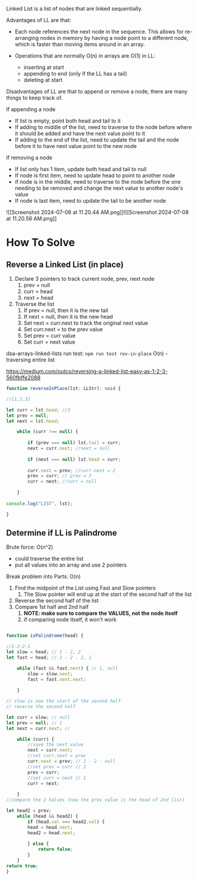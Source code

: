 Linked List is a list of nodes that are linked sequentially.

Advantages of LL are that:

- Each node references the next node in the sequence. This allows for re-arranging nodes in memory by having a node point to a different node, which is faster than moving items around in an array.

- Operations that are normally O(n) in arrays are O(1) in LL:
	- inserting at start
	- appending to end (only if the LL has a tail)
	- deleting at start

Disadvantages of LL are that to append or remove a node, there are many things to keep track of.

If appending a node
- If list is empty, point both head and tail to it
- If adding to middle of the list, need to traverse to the node before where it should be added and have the next value point to it
- If adding to the end of the list, need to update the tail and the node before it to have next value point to the new node

If removing a node
- If list only has 1 item, update both head and tail to null
- If node is first item, need to update head to point to another node
- if node is in the middle, need to traverse to the node before the one needing to be removed and change the next value to another node's value
- If node is last item, need to update the tail to be another node

![[Screenshot 2024-07-08 at 11.20.44 AM.png]]![[Screenshot 2024-07-08 at 11.20.56 AM.png]]

# How To Solve 

## Reverse a Linked List (in place)

1. Declare 3 pointers to track current node, prev, next node 
	1. prev = null 
	2. curr = head 
	3. next = head 
2. Traverse the list 
	1. If prev = null, then it is the new tail 
	2. If next = null, then it is the new head 
	3. Set next = curr.next to track the original next value 
	4. Set curr.next = to the prev value 
	5. Set prev = curr value 
	6. Set curr = next value 

dsa-arrays-linked-lists 
run test: `npm run test rev-in-place`
O(n) - traversing entire list 

https://medium.com/outco/reversing-a-linked-list-easy-as-1-2-3-560fbffe2088

```ts
function reverseInPlace(lst: LLStr): void {

//[1,2,3]

let curr = lst.head; //3
let prev = null;
let next = lst.head;

	while (curr !== null) {
	
		if (prev === null) lst.tail = curr;
		next = curr.next; //next = null
		
		if (next === null) lst.head = curr;
		
		curr.next = prev; //curr.next = 2
		prev = curr; // prev = 3
		curr = next; //curr = null
	
	}
	
console.log("LIST", lst);

}
```


## Determine if LL is Palindrome

Brute force:  O(n^2)
- could traverse the entire list
- put all values into an array and use 2 pointers

Break problem into Parts: O(n) 
1. Find the midpoint of the List using Fast and Slow pointers 
	1. The Slow pointer will end up at the start of the second half of the list 
2. Reverse the second half of the list 
3. Compare 1st half and 2nd half 
	1. **NOTE: make sure to compare the VALUES, not the node itself** 
	2. if comparing node itself, it won't work 

```js

function isPalindrome(head) {

//1-2-2-1
let slow = head; // 1 - 2, 2
let fast = head; // 1 - 2 - 2, 1

	while (fast && fast.next) { // 1, null
		slow = slow.next;
		fast = fast.next.next;
	
	}

// slow is now the start of the second half
// reverse the second half

let curr = slow; // null
let prev = null; // 1
let next = curr.next; //

	while (curr) {
		//save the next value
		next = curr.next;
		//set curr.next = prev
		curr.next = prev; // 1 - 2 - null
		//set prev = curr // 2
		prev = curr;
		//set curr = next // 1
		curr = next;
	
	}
//compare the 2 halves (now the prev value is the head of 2nd list)

let head2 = prev;
	while (head && head2) {
		if (head.val === head2.val) {
		head = head.next;
		head2 = head.next;
		
		} else {
			return false;
		}
	}
return true;
}
```